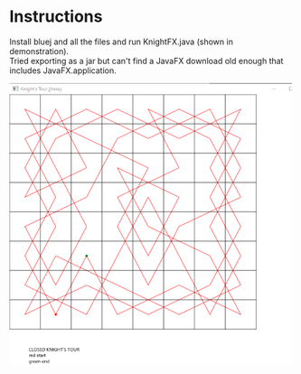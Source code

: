 # Instructions
Install bluej and all the files and run KnightFX.java (shown in demonstration).   
Tried exporting as a jar but can't find a JavaFX download old enough that includes JavaFX.application. 

<img src="https://github.com/jjhassy/knights_tour/blob/main/screenshot.png?raw=true" width="500" height="500" />

